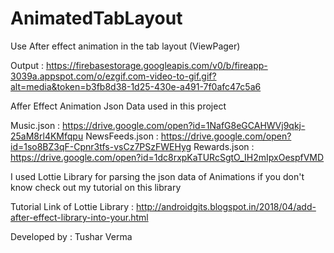 # AnimatedTabLayout
Use After effect animation in the tab layout (ViewPager)

Output : https://firebasestorage.googleapis.com/v0/b/fireapp-3039a.appspot.com/o/ezgif.com-video-to-gif.gif?alt=media&token=b3fb8d38-1d25-430e-a491-7f0afc47c5a6

Affer Effect Animation Json Data used in this project

Music.json : https://drive.google.com/open?id=1NafG8eGCAHWVj9qkj-25aM8rl4KMfqpu
NewsFeeds.json : https://drive.google.com/open?id=1so8BZ3qF-Cpnr3tfs-vsCz7PSzFWEHyg
Rewards.json : https://drive.google.com/open?id=1dc8rxpKaTURcSgtO_IH2mIpxOespfVMD

I used Lottie Library for parsing the json data of Animations if you don't know check out my tutorial on this library

Tutorial Link of Lottie Library : http://androidgits.blogspot.in/2018/04/add-after-effect-library-into-your.html

Developed by : Tushar Verma



